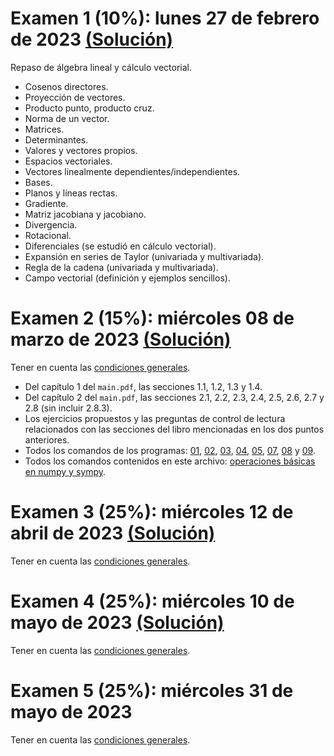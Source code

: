 # Examen 1 (10%): lunes 27 de febrero de 2023 [(Solución)](/docs/SOL-examen_1-2023-1s.pdf)

Repaso de álgebra lineal y cálculo vectorial.
- Cosenos directores.
- Proyección de vectores.
- Producto punto, producto cruz.
- Norma de un vector.
- Matrices.
- Determinantes.
- Valores y vectores propios.
- Espacios vectoriales.
- Vectores linealmente dependientes/independientes.
- Bases.
- Planos y líneas rectas.
- Gradiente.
- Matriz jacobiana y jacobiano.
- Divergencia.
- Rotacional.
- Diferenciales (se estudió en cálculo vectorial).
- Expansión en series de Taylor (univariada y multivariada).
- Regla de la cadena (univariada y multivariada).
- Campo vectorial (definición y ejemplos sencillos).

# Examen 2 (15%): miércoles 08 de marzo de 2023 [(Solución)](/docs/SOL-examen_2-2023-1s.pdf)
Tener en cuenta las [condiciones generales](/docs/cronograma_2023-1s.md#sobre-la-evaluación).

- Del capítulo 1 del ```main.pdf```, las secciones 1.1, 1.2, 1.3 y 1.4.
- Del capítulo 2 del ```main.pdf```, las secciones 2.1, 2.2, 2.3, 2.4, 2.5, 2.6, 2.7 y 2.8 (sin incluir 2.8.3).
- Los ejercicios propuestos y las preguntas de control de lectura relacionados con las secciones del libro mencionadas en los dos puntos anteriores.
- Todos los comandos de los programas: [01](https://github.com/jnramirezg/medio_continuo/blob/main/codigo/01-(2_6_1)-cambio_base_tri.ipynb), [02](https://github.com/jnramirezg/medio_continuo/blob/main/codigo/02-(2_6_2)-cambio_base_bi.ipynb), [03](https://github.com/jnramirezg/medio_continuo/blob/main/codigo/03-(2_6_2)-problema_flamant.ipynb), [04](https://github.com/jnramirezg/medio_continuo/blob/main/codigo/04-(2_7)-tan_nor_plano.ipynb), [05](https://github.com/jnramirezg/medio_continuo/blob/main/codigo/05-(2_8_1)-ejemplo_1.ipynb), [07](https://github.com/jnramirezg/medio_continuo/blob/main/codigo/07-(2_8_2)-tens_dir_princ_3d.ipynb), [08](https://github.com/jnramirezg/medio_continuo/blob/main/codigo/08-(2_8_2)-ejemplo_1.ipynb) y [09](https://github.com/jnramirezg/medio_continuo/blob/main/codigo/09-(2_8_4)_ortogonalidad_dir_pples.ipynb).
- Todos los comandos contenidos en este archivo: [operaciones básicas en numpy y sympy](https://github.com/jnramirezg/metodos_numericos_ingenieria_civil/blob/main/diapositivas/1_1_1_comparacion_numpy_sympy.pdf).

# Examen 3 (25%): miércoles 12 de abril de 2023 [(Solución)](/docs/SOL-examen_3-2023-1s.pdf)
Tener en cuenta las [condiciones generales](/docs/cronograma_2023-1s.md#sobre-la-evaluación).

# Examen 4 (25%): miércoles 10 de mayo de 2023 [(Solución)](/docs/SOL-examen_4-2023-1s.pdf)
Tener en cuenta las [condiciones generales](/docs/cronograma_2023-1s.md#sobre-la-evaluación).

# Examen 5 (25%): miércoles 31 de mayo de 2023 
Tener en cuenta las [condiciones generales](/docs/cronograma_2023-1s.md#sobre-la-evaluación).
